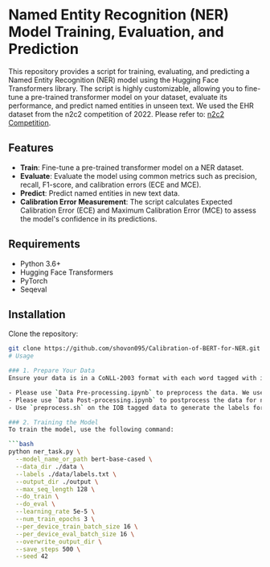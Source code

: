 # Named Entity Recognition (NER) Model Training, Evaluation, and Prediction

This repository provides a script for training, evaluating, and predicting a Named Entity Recognition (NER) model using the Hugging Face Transformers library. The script is highly customizable, allowing you to fine-tune a pre-trained transformer model on your dataset, evaluate its performance, and predict named entities in unseen text. We used the EHR dataset from the n2c2 competition of 2022. Please refer to: [n2c2 Competition](https://n2c2.dbmi.hms.harvard.edu/).

## Features

- **Train**: Fine-tune a pre-trained transformer model on a NER dataset.
- **Evaluate**: Evaluate the model using common metrics such as precision, recall, F1-score, and calibration errors (ECE and MCE).
- **Predict**: Predict named entities in new text data.
- **Calibration Error Measurement**: The script calculates Expected Calibration Error (ECE) and Maximum Calibration Error (MCE) to assess the model's confidence in its predictions.

## Requirements

- Python 3.6+
- Hugging Face Transformers
- PyTorch
- Seqeval

## Installation

Clone the repository:

```bash
git clone https://github.com/shovon095/Calibration-of-BERT-for-NER.git
# Usage

### 1. Prepare Your Data
Ensure your data is in a CoNLL-2003 format with each word tagged with its corresponding entity label. The data should be split into train, validation, and test sets.

- Please use `Data Pre-processing.ipynb` to preprocess the data. We used IOB tagging. We separated the sentences in EHR using a space.
- Please use `Data Post-processing.ipynb` to postprocess the data for n2c2 format. The script should iterate through the test data and return only `.ann` files from the predictions of the models.
- Use `preprocess.sh` on the IOB tagged data to generate the labels for the model training.

### 2. Training the Model
To train the model, use the following command:

```bash
python ner_task.py \
  --model_name_or_path bert-base-cased \
  --data_dir ./data \
  --labels ./data/labels.txt \
  --output_dir ./output \
  --max_seq_length 128 \
  --do_train \
  --do_eval \
  --learning_rate 5e-5 \
  --num_train_epochs 3 \
  --per_device_train_batch_size 16 \
  --per_device_eval_batch_size 16 \
  --overwrite_output_dir \
  --save_steps 500 \
  --seed 42
